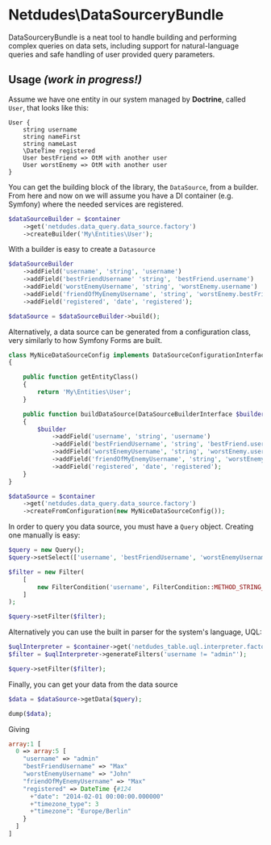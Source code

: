 # Netdudes\DataSourceryBundle

DataSourceryBundle is a neat tool to handle building and performing complex queries on data sets, including support for natural-language queries and safe handling of user provided query parameters.

## Usage *(work in progress!)*

Assume we have one entity in our system managed by **Doctrine**, called `User`, that looks like this:

```
User {
	string username
	string nameFirst
	string nameLast
	\DateTime registered
	User bestFriend => OtM with another user
	User worstEnemy => OtM with another user
}
```

You can get the building block of the library, the `DataSource`, from a builder. From here and now on we will assume you have a DI container (e.g. Symfony) where the needed services are registered.


```php
$dataSourceBuilder = $container
    ->get('netdudes.data_query.data_source.factory')
    ->createBuilder('My\Entities\User');
```

With a builder is easy to create a `Datasource`


```php
$dataSourceBuilder
    ->addField('username', 'string', 'username')
    ->addField('bestFriendUsername' 'string', 'bestFriend.username')
    ->addField('worstEnemyUsername', 'string', 'worstEnemy.username')
    ->addField('friendOfMyEnemyUsername', 'string', 'worstEnemy.bestFriend.username')
    ->addField('registered', 'date', 'registered');

$dataSource = $dataSourceBuilder->build();
```

Alternatively, a data source can be generated from a configuration class, very similarly to how Symfony Forms are built.

```php
class MyNiceDataSourceConfig implements DataSourceConfigurationInterface
{

    public function getEntityClass()
    {
        return 'My\Entities\User';
    }

    public function buildDataSource(DataSourceBuilderInterface $builder)
    {
        $builder
            ->addField('username', 'string', 'username')
            ->addField('bestFriendUsername', 'string', 'bestFriend.username')
            ->addField('worstEnemyUsername', 'string', 'worstEnemy.username')
            ->addField('friendOfMyEnemyUsername', 'string', 'worstEnemy.bestFriend.username')
            ->addField('registered', 'date', 'registered');
    }
}

$dataSource = $container
	->get('netdudes.data_query.data_source.factory')
	->createFromConfiguration(new MyNiceDataSourceConfig());
```

In order to query you data source, you must have a `Query` object. Creating one manually is easy:

```php
$query = new Query();
$query->setSelect(['username', 'bestFriendUsername', 'worstEnemyUsername', 'friendOfMyEnemyUsername', 'registered']);

$filter = new Filter(
    [
        new FilterCondition('username', FilterCondition::METHOD_STRING_EQ, 'admin')
    ]
);

$query->setFilter($filter);
```

Alternatively you can use the built in parser for the system's language, UQL:

```php
$uqlInterpreter = $container->get('netdudes_table.uql.interpreter.factory')->create($dataSource);
$filter = $uqlInterpreter->generateFilters('username != "admin"');

$query->setFilter($filter);
```

Finally, you can get your data from the data source

```php
$data = $dataSource->getData($query);

dump($data);
```

Giving

```php
array:1 [
  0 => array:5 [
    "username" => "admin"
    "bestFriendUsername" => "Max"
    "worstEnemyUsername" => "John"
    "friendOfMyEnemyUsername" => "Max"
    "registered" => DateTime {#124
      +"date": "2014-02-01 00:00:00.000000"
      +"timezone_type": 3
      +"timezone": "Europe/Berlin"
    }
  ]
]
```